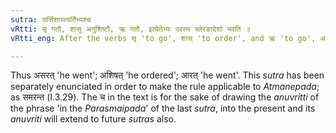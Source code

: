 ```yaml
---
sutra: सर्त्तिशास्त्यर्तिभ्यश्च
vRtti: सृ गतौ, शासु अनुशिष्टौ, ऋ गतौ, इत्येतेभ्यः परस्य च्लेरङादेशो भवति ॥
vRtti_eng: After the verbs सृ 'to go', शास् 'to order', and ऋ 'to go', अङ् is the substitute of च्लि in the _Parasmaipada_ as well as in the _Atmanepada_.

---
```

Thus असरत् 'he went'; अशिषत् 'he ordered'; आरत् 'he went'. This _sutra_ has been separately enunciated in order to make the rule applicable to _Atmanepada_; as समरन्त (I.3.29). The च in the text is for the sake of drawing the _anuvritti_ of the phrase 'in the _Parasmaipada_' of the last _sutra_, into the present and its _anuvriti_ will extend to future _sutras_ also.
